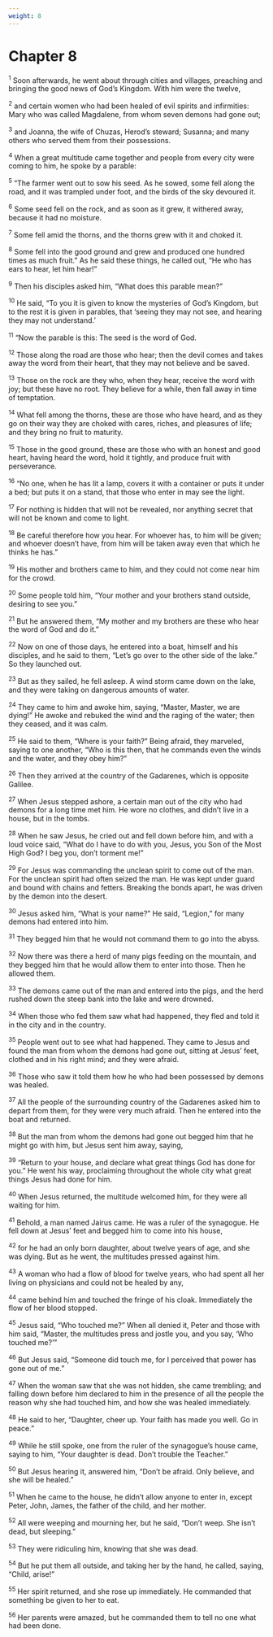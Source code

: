 ```yaml
---
weight: 8
---
```


# Chapter 8

<sup>1</sup> Soon afterwards, he went about through cities and villages, preaching and bringing the good news of God’s Kingdom. With him were the twelve, 

<sup>2</sup> and certain women who had been healed of evil spirits and infirmities: Mary who was called Magdalene, from whom seven demons had gone out; 

<sup>3</sup> and Joanna, the wife of Chuzas, Herod’s steward; Susanna; and many others who served them from their possessions. 

<sup>4</sup> When a great multitude came together and people from every city were coming to him, he spoke by a parable: 

<sup>5</sup> “The farmer went out to sow his seed. As he sowed, some fell along the road, and it was trampled under foot, and the birds of the sky devoured it. 

<sup>6</sup> Some seed fell on the rock, and as soon as it grew, it withered away, because it had no moisture. 

<sup>7</sup> Some fell amid the thorns, and the thorns grew with it and choked it. 

<sup>8</sup> Some fell into the good ground and grew and produced one hundred times as much fruit.” As he said these things, he called out, “He who has ears to hear, let him hear!” 

<sup>9</sup> Then his disciples asked him, “What does this parable mean?” 

<sup>10</sup> He said, “To you it is given to know the mysteries of God’s Kingdom, but to the rest it is given in parables, that ‘seeing they may not see, and hearing they may not understand.’ 

<sup>11</sup> “Now the parable is this: The seed is the word of God. 

<sup>12</sup> Those along the road are those who hear; then the devil comes and takes away the word from their heart, that they may not believe and be saved. 

<sup>13</sup> Those on the rock are they who, when they hear, receive the word with joy; but these have no root. They believe for a while, then fall away in time of temptation. 

<sup>14</sup> What fell among the thorns, these are those who have heard, and as they go on their way they are choked with cares, riches, and pleasures of life; and they bring no fruit to maturity. 

<sup>15</sup> Those in the good ground, these are those who with an honest and good heart, having heard the word, hold it tightly, and produce fruit with perseverance. 

<sup>16</sup> “No one, when he has lit a lamp, covers it with a container or puts it under a bed; but puts it on a stand, that those who enter in may see the light. 

<sup>17</sup> For nothing is hidden that will not be revealed, nor anything secret that will not be known and come to light. 

<sup>18</sup> Be careful therefore how you hear. For whoever has, to him will be given; and whoever doesn’t have, from him will be taken away even that which he thinks he has.” 

<sup>19</sup> His mother and brothers came to him, and they could not come near him for the crowd. 

<sup>20</sup> Some people told him, “Your mother and your brothers stand outside, desiring to see you.” 

<sup>21</sup> But he answered them, “My mother and my brothers are these who hear the word of God and do it.” 

<sup>22</sup> Now on one of those days, he entered into a boat, himself and his disciples, and he said to them, “Let’s go over to the other side of the lake.” So they launched out. 

<sup>23</sup> But as they sailed, he fell asleep. A wind storm came down on the lake, and they were taking on dangerous amounts of water. 

<sup>24</sup> They came to him and awoke him, saying, “Master, Master, we are dying!” He awoke and rebuked the wind and the raging of the water; then they ceased, and it was calm. 

<sup>25</sup> He said to them, “Where is your faith?” Being afraid, they marveled, saying to one another, “Who is this then, that he commands even the winds and the water, and they obey him?” 

<sup>26</sup> Then they arrived at the country of the Gadarenes, which is opposite Galilee. 

<sup>27</sup> When Jesus stepped ashore, a certain man out of the city who had demons for a long time met him. He wore no clothes, and didn’t live in a house, but in the tombs. 

<sup>28</sup> When he saw Jesus, he cried out and fell down before him, and with a loud voice said, “What do I have to do with you, Jesus, you Son of the Most High God? I beg you, don’t torment me!” 

<sup>29</sup> For Jesus was commanding the unclean spirit to come out of the man. For the unclean spirit had often seized the man. He was kept under guard and bound with chains and fetters. Breaking the bonds apart, he was driven by the demon into the desert. 

<sup>30</sup> Jesus asked him, “What is your name?” He said, “Legion,” for many demons had entered into him. 

<sup>31</sup> They begged him that he would not command them to go into the abyss. 

<sup>32</sup> Now there was there a herd of many pigs feeding on the mountain, and they begged him that he would allow them to enter into those. Then he allowed them. 

<sup>33</sup> The demons came out of the man and entered into the pigs, and the herd rushed down the steep bank into the lake and were drowned. 

<sup>34</sup> When those who fed them saw what had happened, they fled and told it in the city and in the country. 

<sup>35</sup> People went out to see what had happened. They came to Jesus and found the man from whom the demons had gone out, sitting at Jesus’ feet, clothed and in his right mind; and they were afraid. 

<sup>36</sup> Those who saw it told them how he who had been possessed by demons was healed. 

<sup>37</sup> All the people of the surrounding country of the Gadarenes asked him to depart from them, for they were very much afraid. Then he entered into the boat and returned. 

<sup>38</sup> But the man from whom the demons had gone out begged him that he might go with him, but Jesus sent him away, saying, 

<sup>39</sup> “Return to your house, and declare what great things God has done for you.” He went his way, proclaiming throughout the whole city what great things Jesus had done for him. 

<sup>40</sup> When Jesus returned, the multitude welcomed him, for they were all waiting for him. 

<sup>41</sup> Behold, a man named Jairus came. He was a ruler of the synagogue. He fell down at Jesus’ feet and begged him to come into his house, 

<sup>42</sup> for he had an only born daughter, about twelve years of age, and she was dying. But as he went, the multitudes pressed against him. 

<sup>43</sup> A woman who had a flow of blood for twelve years, who had spent all her living on physicians and could not be healed by any, 

<sup>44</sup> came behind him and touched the fringe of his cloak. Immediately the flow of her blood stopped. 

<sup>45</sup> Jesus said, “Who touched me?” When all denied it, Peter and those with him said, “Master, the multitudes press and jostle you, and you say, ‘Who touched me?’” 

<sup>46</sup> But Jesus said, “Someone did touch me, for I perceived that power has gone out of me.” 

<sup>47</sup> When the woman saw that she was not hidden, she came trembling; and falling down before him declared to him in the presence of all the people the reason why she had touched him, and how she was healed immediately. 

<sup>48</sup> He said to her, “Daughter, cheer up. Your faith has made you well. Go in peace.” 

<sup>49</sup> While he still spoke, one from the ruler of the synagogue’s house came, saying to him, “Your daughter is dead. Don’t trouble the Teacher.” 

<sup>50</sup> But Jesus hearing it, answered him, “Don’t be afraid. Only believe, and she will be healed.” 

<sup>51</sup> When he came to the house, he didn’t allow anyone to enter in, except Peter, John, James, the father of the child, and her mother. 

<sup>52</sup> All were weeping and mourning her, but he said, “Don’t weep. She isn’t dead, but sleeping.” 

<sup>53</sup> They were ridiculing him, knowing that she was dead. 

<sup>54</sup> But he put them all outside, and taking her by the hand, he called, saying, “Child, arise!” 

<sup>55</sup> Her spirit returned, and she rose up immediately. He commanded that something be given to her to eat. 

<sup>56</sup> Her parents were amazed, but he commanded them to tell no one what had been done. 


